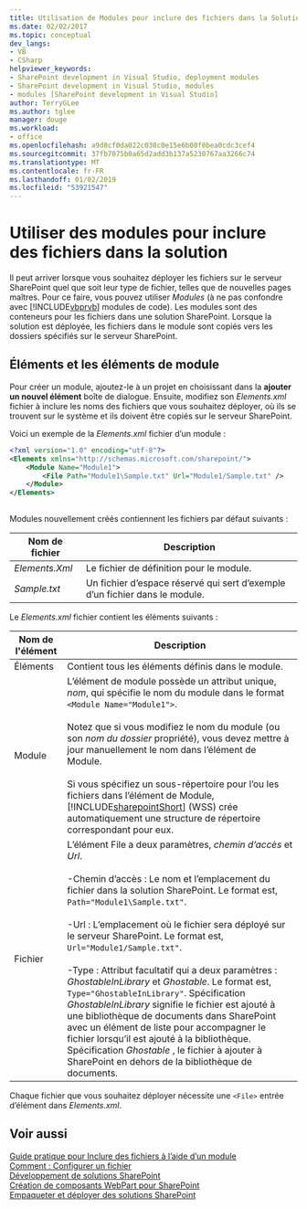```yaml
---
title: Utilisation de Modules pour inclure des fichiers dans la Solution | Microsoft Docs
ms.date: 02/02/2017
ms.topic: conceptual
dev_langs:
- VB
- CSharp
helpviewer_keywords:
- SharePoint development in Visual Studio, deployment modules
- SharePoint development in Visual Studio, modules
- modules [SharePoint development in Visual Studio]
author: TerryGLee
ms.author: tglee
manager: douge
ms.workload:
- office
ms.openlocfilehash: a9d8cf0da022c038c0e15e6b00f0bea0cdc3cef4
ms.sourcegitcommit: 37fb7075b0a65d2add3b137a5230767aa3266c74
ms.translationtype: MT
ms.contentlocale: fr-FR
ms.lasthandoff: 01/02/2019
ms.locfileid: "53921547"
---
```

# <a name="use-modules-to-include-files-in-the-solution"></a>Utiliser des modules pour inclure des fichiers dans la solution
  Il peut arriver lorsque vous souhaitez déployer les fichiers sur le serveur SharePoint quel que soit leur type de fichier, telles que de nouvelles pages maîtres. Pour ce faire, vous pouvez utiliser *Modules* (à ne pas confondre avec [!INCLUDE[vbprvb](../sharepoint/includes/vbprvb-md.md)] modules de code). Les modules sont des conteneurs pour les fichiers dans une solution SharePoint. Lorsque la solution est déployée, les fichiers dans le module sont copiés vers les dossiers spécifiés sur le serveur SharePoint.  
  
## <a name="module-items-and-elements"></a>Éléments et les éléments de module
 Pour créer un module, ajoutez-le à un projet en choisissant dans la **ajouter un nouvel élément** boîte de dialogue. Ensuite, modifiez son *Elements.xml* fichier à inclure les noms des fichiers que vous souhaitez déployer, où ils se trouvent sur le système et ils doivent être copiés sur le serveur SharePoint.  
  
 Voici un exemple de la *Elements.xml* fichier d’un module :  
  
```xml  
<?xml version="1.0" encoding="utf-8"?>  
<Elements xmlns="http://schemas.microsoft.com/sharepoint/">  
    <Module Name="Module1">  
        <File Path="Module1\Sample.txt" Url="Module1/Sample.txt" />  
    </Module>  
</Elements>  
  
```  
  
 Modules nouvellement créés contiennent les fichiers par défaut suivants :  
  
|Nom de fichier|Description|  
|---------------|-----------------|  
|*Elements.Xml*|Le fichier de définition pour le module.|  
|*Sample.txt*|Un fichier d’espace réservé qui sert d’exemple d’un fichier dans le module.|  
  
 Le *Elements.xml* fichier contient les éléments suivants :  
  
|Nom de l'élément|Description|  
|------------------|-----------------|  
|Éléments|Contient tous les éléments définis dans le module.|  
|Module|L’élément de module possède un attribut unique, *nom*, qui spécifie le nom du module dans le format `<Module Name="Module1">`.<br /><br /> Notez que si vous modifiez le nom du module (ou son *nom du dossier* propriété), vous devez mettre à jour manuellement le nom dans l’élément de Module.<br /><br /> Si vous spécifiez un sous-répertoire pour l’ou les fichiers dans l’élément de Module, [!INCLUDE[sharepointShort](../sharepoint/includes/sharepointshort-md.md)] (WSS) crée automatiquement une structure de répertoire correspondant pour eux.|  
|Fichier|L’élément File a deux paramètres, *chemin d’accès* et *Url*.<br /><br /> -Chemin d’accès : Le nom et l’emplacement du fichier dans la solution SharePoint. Le format est, `Path="Module1\Sample.txt"`.<br /><br /> -Url : L’emplacement où le fichier sera déployé sur le serveur SharePoint. Le format est, `Url="Module1/Sample.txt"`.<br /><br /> -Type : Attribut facultatif qui a deux paramètres : *GhostableInLibrary* et *Ghostable*. Le format est, `Type="GhostableInLibrary"`. Spécification *GhostableInLibrary* signifie le fichier est ajouté à une bibliothèque de documents dans SharePoint avec un élément de liste pour accompagner le fichier lorsqu’il est ajouté à la bibliothèque. Spécification *Ghostable* , le fichier à ajouter à SharePoint en dehors de la bibliothèque de documents.|  
  
 Chaque fichier que vous souhaitez déployer nécessite une `<File>` entrée d’élément dans *Elements.xml*.  
  
## <a name="see-also"></a>Voir aussi
 [Guide pratique pour Inclure des fichiers à l’aide d’un module](../sharepoint/how-to-include-files-by-using-a-module.md)   
 [Comment : Configurer un fichier](http://go.microsoft.com/fwlink/?LinkID=144271)   
 [Développement de solutions SharePoint](../sharepoint/developing-sharepoint-solutions.md)   
 [Création de composants WebPart pour SharePoint](../sharepoint/creating-web-parts-for-sharepoint.md)   
 [Empaqueter et déployer des solutions SharePoint](../sharepoint/packaging-and-deploying-sharepoint-solutions.md)  
